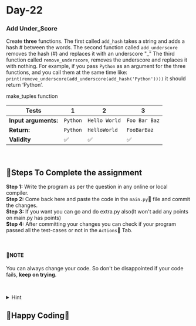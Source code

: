 # Day-22

### Add Under_Score
Create **three** functions. The first called `add_hash` takes a string and adds a hash # between the words. The second function called `add_underscore` removes the hash (#) and replaces it with an
underscore "_" The third function called `remove_underscore`,
removes the underscore and replaces it with nothing. 
For example, if you pass `Python` as an argument for the three functions, and you call them at the same time like: `print(remove_underscore(add_underscore(add_hash('Python'))))` it should return ‘Python’.



make_tuples function

**Tests** | **1** | **2** | **3**
--- | --- | --- | --- 
**Input arguments:** | `Python` | `Hello World` | `Foo Bar Baz` 
**Return:** | `Python` | `HelloWorld` | `FooBarBaz` 
**Validity** | :white_check_mark: | :white_check_mark: | :white_check_mark: 

&nbsp;
&nbsp;

## :scroll:Steps To Complete the assignment
**Step 1:** Write the program as per the question in any online or local compiler.  
**Step 2:** Come back here and paste the code in the `main.py`:apple: file and commit the changes.  
**Step 3:** If you want you can go and do extra.py also(It won't add any points on main.py has points)  
**Step 4:** After committing your changes you can check if your program passed all the test-cases or not in the `Actions`:green_apple: Tab.  

&nbsp;
&nbsp;

#### :pushpin:**NOTE**
You can always change your code. So don't be disappointed if your code fails, **keep on trying**.  

&nbsp;
&nbsp;

<details>
<summary>Hint</summary>
<br>
https://www.geeksforgeeks.org/functions-in-python/<br>
https://www.geeksforgeeks.org/string-methods-in-python//<br>
https://www.w3schools.com/python/python_functions.asp<br>
https://www.w3schools.com/python/python_strings.asp<br>
<br>
</details>

## :tada:Happy Coding:tada:
